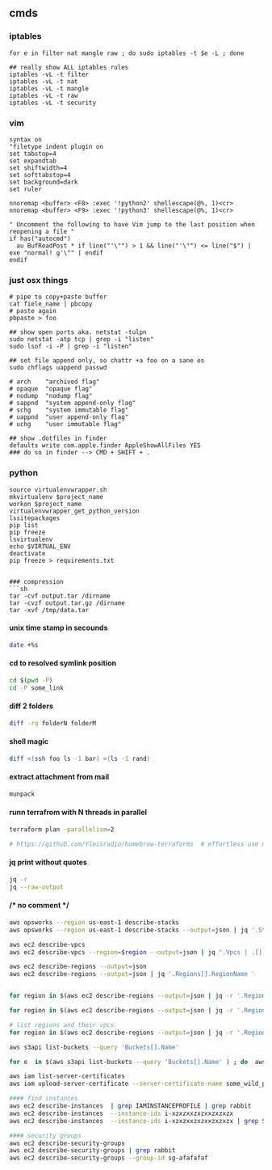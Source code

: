 ## cmds

### iptables
```
for e in filter nat mangle raw ; do sudo iptables -t $e -L ; done

## really show ALL iptables rules
iptables -vL -t filter
iptables -vL -t nat
iptables -vL -t mangle
iptables -vL -t raw
iptables -vL -t security
```


### vim
```
syntax on
"filetype indent plugin on
set tabstop=4
set expandtab
set shiftwidth=4
set softtabstop=4
set background=dark
set ruler

nnoremap <buffer> <F8> :exec '!python2' shellescape(@%, 1)<cr>
nnoremap <buffer> <F9> :exec '!python3' shellescape(@%, 1)<cr>

" Uncomment the following to have Vim jump to the last position when reopening a file "
if has("autocmd")
  au BufReadPost * if line("'\"") > 1 && line("'\"") <= line("$") | exe "normal! g'\"" | endif
endif
```

### just osx things
```
# pipe to copy+paste buffer
cat fiele_name | pbcopy
# paste again
pbpaste > foo

## show open ports aka. netstat -tulpn 
sudo netstat -atp tcp | grep -i "listen"
sudo lsof -i -P | grep -i "listen"

## set file append only, so chattr +a foo on a sane os 
sudo chflags uappend passwd

# arch    "archived flag"
# opaque  "opaque flag"
# nodump  "nodump flag"
# sappnd  "system append-only flag"
# schg    "system immutable flag"
# uappnd  "user append-only flag"
# uchg    "user immutable flag"

## show .dotfiles in finder
defaults write com.apple.finder AppleShowAllFiles YES
### do so in finder --> CMD + SHIFT + . 

```
### python
```
source virtualenvwrapper.sh
mkvirtualenv $project_name
workon $project_name
virtualenvwrapper_get_python_version
lssitepackages
pip list
pip freeze
lsvirtualenv
echo $VIRTUAL_ENV
deactivate
pip freeze > requirements.txt


### compression
```sh
tar -cvf output.tar /dirname
tar -cvzf output.tar.gz /dirname
tar -xvf /tmp/data.tar
```

#### unix time stamp in secounds
``` sh
date +%s
```
#### cd to resolved symlink position
``` sh
cd $(pwd -P)
cd -P some_link
```
#### diff 2 folders
``` sh
diff -rq folderN folderM
```

#### shell magic
```sh
diff <(ssh foo ls -1 bar) <(ls -1 rand)
```

#### extract attachment from mail
```sh
munpack
```

#### runn terrafrom with N threads in parallel
``` sh
terraform plan -parallelism=2

# https://github.com/Yleisradio/homebrew-terraforms  # effortless use multiple terraform versions on osx 
```

#### jq print without quotes
```sh
jq -r
jq --raw-output
```


#### /* no comment */
``` sh
aws opsworks --region us-east-1 describe-stacks
aws opsworks --region us-east-1 describe-stacks --output=json | jq '.Stacks | .[].Arn '

aws ec2 describe-vpcs
aws ec2 describe-vpcs --region=$region --output=json | jq ".Vpcs | .[].VpcId "

aws ec2 describe-regions --output=json
aws ec2 describe-regions --output=json | jq '.Regions[].RegionName '


for region in $(aws ec2 describe-regions --output=json | jq -r '.Regions[].RegionName ' ); do  aws ec2 describe-vpcs --region=$region --output=json ; done

for region in $(aws ec2 describe-regions --output=json | jq -r '.Regions[].RegionName ' ); do  aws ec2 describe-vpcs --region=$region --output=json | jq ".Vpcs | .[].VpcId "  ; done

# list regions and their vpcs
for region in $(aws ec2 describe-regions --output=json | jq -r '.Regions[].RegionName ' ); do echo; echo region: $region;  aws ec2 describe-vpcs --region=$region --output=json | jq ".Vpcs[].VpcId "  ; done

aws s3api list-buckets --query 'Buckets[].Name'

for e  in $(aws s3api list-buckets --query 'Buckets[].Name' ) ; do  aws s3api list-objects --bucket $e --output json --query "[sum(Contents[].Size), length(Contents[])]"  ; done

aws iam list-server-certificates
aws iam upload-server-certificate --server-certificate-name some_wild_pizza --certificate-body file://pizza.pem --certificate-chain file://cheeze.rand  --private-key file://salami.key

#### find instances
aws ec2 describe-instances  | grep IAMINSTANCEPROFILE | grep rabbit
aws ec2 describe-instances  --instance-ids i-xzxzxxzxzxxzxzxzx 
aws ec2 describe-instances  --instance-ids i-xzxzxxzxzxxzxzxzx | grep SECURITYGROUPS

#### security groups
aws ec2 describe-security-groups
aws ec2 describe-security-groups | grep rabbit
aws ec2 describe-security-groups --group-id sg-afafafaf

```



